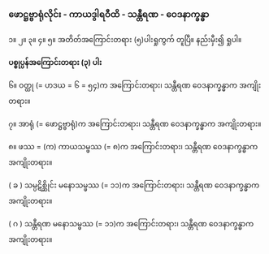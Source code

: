 ### ဖောဋ္ဌဗ္ဗာရုံလိုင်း - ကာယဒွါရဝီထိ - သန္တီရဏ - ဝေဒနာက္ခန္ဓာ

၁။ ၂။ ၃။ ၄။ ၅။ အတိတ်အကြောင်းတရား (၅)ပါးရှုကွက် တူပြီ။ နည်းမှီး၍ ရှုပါ။

**ပစ္စုပ္ပန်အကြောင်းတရား (၃) ပါး**

၆။ ဝတ္ထု (= ဟဒယ = ၆ = ၅၄)က အကြောင်းတရား၊ သန္တီရဏ ဝေဒနာက္ခန္ဓာက အကျိုးတရား။

၇။ အာရုံ (= ဖောဋ္ဌဗ္ဗာရုံ)က အကြောင်းတရား၊ သန္တီရဏ ဝေဒနာက္ခန္ဓာက အကျိုးတရား။

၈။ ဖဿ = (က) ကာယသမ္ဖဿ (= ၈)က အကြောင်းတရား၊ သန္တီရဏ ဝေဒနာက္ခန္ဓာက အကျိုးတရား။

( ခ ) သမ္ပဋိစ္ဆိုင်း မနောသမ္ဖဿ (= ၁၁)က အကြောင်းတရား၊ သန္တီရဏ ဝေဒနာက္ခန္ဓာက
အကျိုးတရား။

( ဂ ) သန္တီရဏ မနောသမ္ဖဿ (= ၁၁)က အကြောင်းတရား၊ သန္တီရဏ ဝေဒနာက္ခန္ဓာက
အကျိုးတရား။
